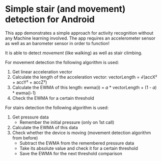 # Simple stair (and movement) detection for Android

This app demonstrates a simple approach for activity recognition without any Machine learning involved. The app requires an accelerometer sensor as well as an barometer sensor in order to function!

It is able to detect _movement_ (like walking) as well as stair climbing.

For movement detection the following algorithm is used:
1. Get linear acceleration vector
2. Calculate the length of the acceleration vector: vectorLength = √(accX² + accY² + accZ²)
3. Calculate the EWMA of this length: ewma(i) = 𝛼 * vectorLength + (1 - 𝛼) * ewma(i-1)
4. Check the EWMA for a certain threshold

For stairs detection the following algorithm is used:
1. Get pressure data
    - Remember the initial pressure (only on 1st call)
2. Calculate the EWMA of this data
3. Check whether the device is moving (movement detection algorithm from before)
    - Subtract the EWMA from the remembered pressure data
    - Take its absolute value and check it for a certain threshold
    - Save the EWMA for the next threshold comparison
